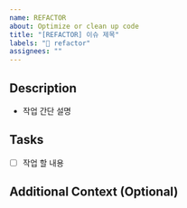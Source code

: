```yaml
---
name: REFACTOR
about: Optimize or clean up code
title: "[REFACTOR] 이슈 제목"
labels: "🔄 refactor"
assignees: ""
---
```


## Description

-   작업 간단 설명

## Tasks

-   [ ] 작업 할 내용

## Additional Context (Optional)

